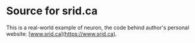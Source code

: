 # Source for srid.ca

This is a real-world example of neuron, the code behind author's personal website: [www.srid.ca](https://www.srid.ca).
